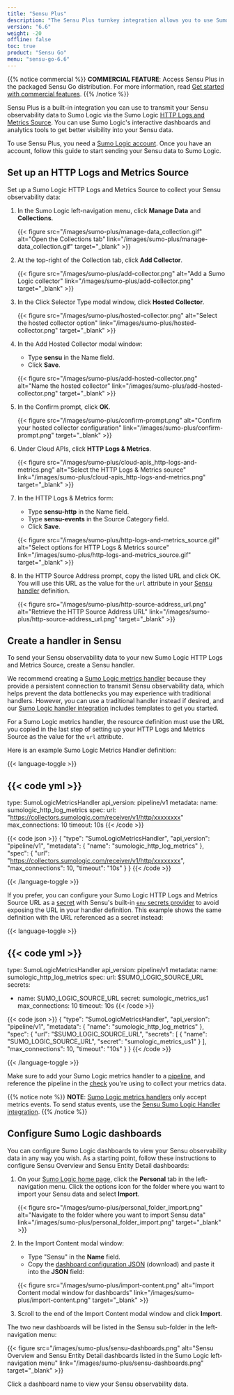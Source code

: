 ```yaml
---
title: "Sensu Plus"
description: "The Sensu Plus turnkey integration allows you to use Sumo Logic to extract insights from your Sensu observability data. Read this article to get set up and start using Sensu Plus."
version: "6.6"
weight: -20
offline: false
toc: true
product: "Sensu Go"
menu: "sensu-go-6.6"
---
```


{{% notice commercial %}}
**COMMERCIAL FEATURE**: Access Sensu Plus in the packaged Sensu Go distribution.
For more information, read [Get started with commercial features](../commercial/).
{{% /notice %}}

Sensu Plus is a built-in integration you can use to transmit your Sensu observability data to Sumo Logic via the Sumo Logic [HTTP Logs and Metrics Source][1].
You can use Sumo Logic's interactive dashboards and analytics tools to get better visibility into your Sensu data.

To use Sensu Plus, you need a [Sumo Logic account][2].
Once you have an account, follow this guide to start sending your Sensu data to Sumo Logic.

## Set up an HTTP Logs and Metrics Source

Set up a Sumo Logic HTTP Logs and Metrics Source to collect your Sensu observability data:

1. In the Sumo Logic left-navigation menu, click **Manage Data** and **Collections**.

    {{< figure src="/images/sumo-plus/manage-data_collection.gif" alt="Open the Collections tab" link="/images/sumo-plus/manage-data_collection.gif" target="_blank" >}}

2. At the top-right of the Collection tab, click **Add Collector**.

    {{< figure src="/images/sumo-plus/add-collector.png" alt="Add a Sumo Logic collector" link="/images/sumo-plus/add-collector.png" target="_blank" >}}

3. In the Click Selector Type modal window, click **Hosted Collector**.

    {{< figure src="/images/sumo-plus/hosted-collector.png" alt="Select the hosted collector option" link="/images/sumo-plus/hosted-collector.png" target="_blank" >}}

4. In the Add Hosted Collector modal window:
    - Type **sensu** in the Name field.
    - Click **Save**.

    {{< figure src="/images/sumo-plus/add-hosted-collector.png" alt="Name the hosted collector" link="/images/sumo-plus/add-hosted-collector.png" target="_blank" >}}

5. In the Confirm prompt, click **OK**.

    {{< figure src="/images/sumo-plus/confirm-prompt.png" alt="Confirm your hosted collector configuration" link="/images/sumo-plus/confirm-prompt.png" target="_blank" >}}

6. Under Cloud APIs, click **HTTP Logs & Metrics**.

    {{< figure src="/images/sumo-plus/cloud-apis_http-logs-and-metrics.png" alt="Select the HTTP Logs & Metrics source" link="/images/sumo-plus/cloud-apis_http-logs-and-metrics.png" target="_blank" >}}

7. In the HTTP Logs & Metrics form:
    - Type **sensu-http** in the Name field.
    - Type **sensu-events** in the Source Category field.
    - Click **Save**.

    {{< figure src="/images/sumo-plus/http-logs-and-metrics_source.gif" alt="Select options for HTTP Logs & Metrics source" link="/images/sumo-plus/http-logs-and-metrics_source.gif" target="_blank" >}}

8. In the HTTP Source Address prompt, copy the listed URL and click OK.
You will use this URL as the value for the `url` attribute in your [Sensu handler][3] definition.

    {{< figure src="/images/sumo-plus/http-source-address_url.png" alt="Retrieve the HTTP Source Address URL" link="/images/sumo-plus/http-source-address_url.png" target="_blank" >}}

## Create a handler in Sensu

To send your Sensu observability data to your new Sumo Logic HTTP Logs and Metrics Source, create a Sensu handler.

We recommend creating a [Sumo Logic metrics handler][5] because they provide a persistent connection to transmit Sensu observability data, which helps prevent the data bottlenecks you may experience with traditional handlers.
However, you can use a traditional handler instead if desired, and our [Sumo Logic handler integration][11] includes templates to get you started.

For a Sumo Logic metrics handler, the resource definition must use the URL you copied in the last step of setting up your HTTP Logs and Metrics Source as the value for the `url` attribute.

Here is an example Sumo Logic Metrics Handler definition:

{{< language-toggle >}}

{{< code yml >}}
---
type: SumoLogicMetricsHandler
api_version: pipeline/v1
metadata:
  name: sumologic_http_log_metrics
spec:
  url: "https://collectors.sumologic.com/receiver/v1/http/xxxxxxxx"
  max_connections: 10
  timeout: 10s
{{< /code >}}

{{< code json >}}
{
  "type": "SumoLogicMetricsHandler",
  "api_version": "pipeline/v1",
  "metadata": {
    "name": "sumologic_http_log_metrics"
  },
  "spec": {
    "url": "https://collectors.sumologic.com/receiver/v1/http/xxxxxxxx",
    "max_connections": 10,
    "timeout": "10s"
  }
}
{{< /code >}}

{{< /language-toggle >}}

If you prefer, you can configure your Sumo Logic HTTP Logs and Metrics Source URL as a [secret][6] with Sensu's built-in [`env` secrets provider][7] to avoid exposing the URL in your handler definition.
This example shows the same definition with the URL referenced as a secret instead:

{{< language-toggle >}}

{{< code yml >}}
---
type: SumoLogicMetricsHandler
api_version: pipeline/v1
metadata:
  name: sumologic_http_log_metrics
spec:
  url: $SUMO_LOGIC_SOURCE_URL
  secrets:
  - name: SUMO_LOGIC_SOURCE_URL
    secret: sumologic_metrics_us1
  max_connections: 10
  timeout: 10s
{{< /code >}}

{{< code json >}}
{
  "type": "SumoLogicMetricsHandler",
  "api_version": "pipeline/v1",
  "metadata": {
    "name": "sumologic_http_log_metrics"
  },
  "spec": {
    "url": "$SUMO_LOGIC_SOURCE_URL",
    "secrets": [
      {
        "name": "SUMO_LOGIC_SOURCE_URL",
        "secret": "sumologic_metrics_us1"
      }
    ],
    "max_connections": 10,
    "timeout": "10s"
  }
}
{{< /code >}}

{{< /language-toggle >}}

Make sure to add your Sumo Logic metrics handler to a [pipeline][8], and reference the pipeline in the [check][9] you're using to collect your metrics data.

{{% notice note %}}
**NOTE**: [Sumo Logic metrics handlers](../observability-pipeline/observe-process/sumo-logic-metrics-handlers) only accept metrics events.
To send status events, use the [Sensu Sumo Logic Handler integration](../plugins/supported-integrations/sumologic/).
{{% /notice %}}

## Configure Sumo Logic dashboards

You can configure Sumo Logic dashboards to view your Sensu observability data in any way you wish.
As a starting point, follow these instructions to configure Sensu Overview and Sensu Entity Detail dashboards:

1. On your [Sumo Logic home page][10], click the **Personal** tab in the left-navigation menu.
Click the options icon for the folder where you want to import your Sensu data and select **Import**.

    {{< figure src="/images/sumo-plus/personal_folder_import.png" alt="Navigate to the folder where you want to import Sensu data" link="/images/sumo-plus/personal_folder_import.png" target="_blank" >}}

2. In the Import Content modal window:
    - Type "Sensu" in the **Name** field.
    - Copy the [dashboard configuration JSON](../files/sensu-plus-dashboard-config.json) (download) and paste it into the **JSON** field:

    {{< figure src="/images/sumo-plus/import-content.png" alt="Import Content modal window for dashboards" link="/images/sumo-plus/import-content.png" target="_blank" >}}


5. Scroll to the end of the Import Content modal window and click **Import**.

The two new dashboards will be listed in the Sensu sub-folder in the left-navigation menu:

{{< figure src="/images/sumo-plus/sensu-dashboards.png" alt="Sensu Overview and Sensu Entity Detail dashboards listed in the Sumo Logic left-navigation menu" link="/images/sumo-plus/sensu-dashboards.png" target="_blank" >}}

Click a dashboard name to view your Sensu observability data.


[1]: https://help.sumologic.com/03Send-Data/Sources/02Sources-for-Hosted-Collectors/HTTP-Source
[2]: https://www.sumologic.com/sign-up/
[3]: #create-a-handler-in-sensu
[5]: ../observability-pipeline/observe-process/sumo-logic-metrics-handlers
[6]: ../operations/manage-secrets/secrets/
[7]: ../operations/manage-secrets/secrets-providers/#env-secrets-provider-example
[8]: ../observability-pipeline/observe-process/pipelines/
[9]: ../observability-pipeline/observe-schedule/checks/
[10]: https://service.sumologic.com/ui/#/home
[11]: ../plugins/supported-integrations/sumologic/
